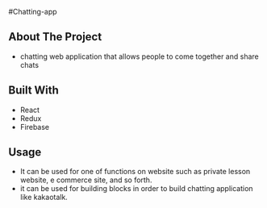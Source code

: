 #Chatting-app

## About The Project
 - chatting web application that allows people to come together and share chats
 
## Built With
 - React
 - Redux
 - Firebase
 
## Usage 
 - It can be used for one of functions on website such as private lesson website, e commerce site, and so forth.
 - it can be used for building blocks in order to build chatting application like kakaotalk.
